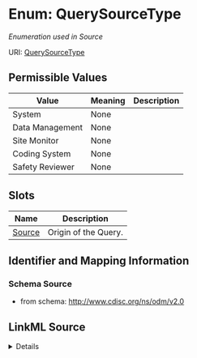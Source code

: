 # Enum: QuerySourceType




_Enumeration used in Source_



URI: [QuerySourceType](QuerySourceType)

## Permissible Values

| Value | Meaning | Description |
| --- | --- | --- |
| System | None |  |
| Data Management | None |  |
| Site Monitor | None |  |
| Coding System | None |  |
| Safety Reviewer | None |  |




## Slots

| Name | Description |
| ---  | --- |
| [Source](Source.md) | Origin of the Query. |






## Identifier and Mapping Information







### Schema Source


* from schema: http://www.cdisc.org/ns/odm/v2.0




## LinkML Source

<details>
```yaml
name: QuerySourceType
description: Enumeration used in Source
from_schema: http://www.cdisc.org/ns/odm/v2.0
rank: 1000
permissible_values:
  System:
    text: System
    is_a: QuerySourceType
  Data Management:
    text: Data Management
    is_a: QuerySourceType
  Site Monitor:
    text: Site Monitor
    is_a: QuerySourceType
  Coding System:
    text: Coding System
    is_a: QuerySourceType
  Safety Reviewer:
    text: Safety Reviewer
    is_a: QuerySourceType

```
</details>

